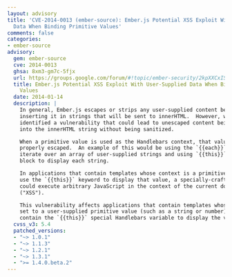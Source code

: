 ```yaml
---
layout: advisory
title: 'CVE-2014-0013 (ember-source): Ember.js Potential XSS Exploit With User-Supplied
  Data When Binding Primitive Values'
comments: false
categories:
- ember-source
advisory:
  gem: ember-source
  cve: 2014-0013
  ghsa: 8xm3-gm7c-5fjx
  url: https://groups.google.com/forum/#!topic/ember-security/2kpXXCxISS4
  title: Ember.js Potential XSS Exploit With User-Supplied Data When Binding Primitive
    Values
  date: 2014-01-14
  description: |
    In general, Ember.js escapes or strips any user-supplied content before
    inserting it in strings that will be sent to innerHTML.  However, we have
    identified a vulnerability that could lead to unescaped content being inserted
    into the innerHTML string without being sanitized.

    When a primitive value is used as the Handlebars context, that value is not
    properly escaped.  An example of this would be using the `{{each}}` helper to
    iterate over an array of user-supplied strings and using `{{this}}` inside the
    block to display each string.

    In applications that contain templates whose context is a primitive value and
    use the `{{this}}` keyword to display that value, a specially-crafted payload
    could execute arbitrary JavaScript in the context of the current domain
    ("XSS").

    This vulnerability affects applications that contain templates whose context is
    set to a user-supplied primitive value (such as a string or number) and also
    contain the `{{this}}` special Handlebars variable to display the value.
  cvss_v3: 5.4
  patched_versions:
  - "~> 1.0.1"
  - "~> 1.1.3"
  - "~> 1.2.1"
  - "~> 1.3.1"
  - ">= 1.4.0.beta.2"
---
```


